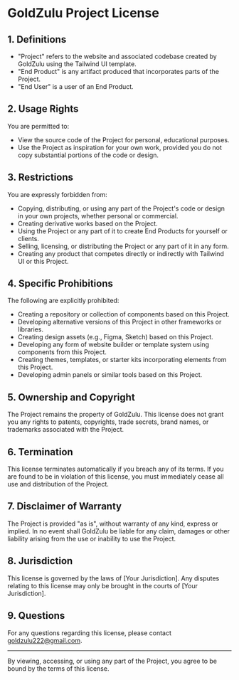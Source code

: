 # GoldZulu Project License

## 1. Definitions

- "Project" refers to the website and associated codebase created by GoldZulu using the Tailwind UI template.
- "End Product" is any artifact produced that incorporates parts of the Project.
- "End User" is a user of an End Product.

## 2. Usage Rights

You are permitted to:

- View the source code of the Project for personal, educational purposes.
- Use the Project as inspiration for your own work, provided you do not copy substantial portions of the code or design.

## 3. Restrictions

You are expressly forbidden from:

- Copying, distributing, or using any part of the Project's code or design in your own projects, whether personal or commercial.
- Creating derivative works based on the Project.
- Using the Project or any part of it to create End Products for yourself or clients.
- Selling, licensing, or distributing the Project or any part of it in any form.
- Creating any product that competes directly or indirectly with Tailwind UI or this Project.

## 4. Specific Prohibitions

The following are explicitly prohibited:

- Creating a repository or collection of components based on this Project.
- Developing alternative versions of this Project in other frameworks or libraries.
- Creating design assets (e.g., Figma, Sketch) based on this Project.
- Developing any form of website builder or template system using components from this Project.
- Creating themes, templates, or starter kits incorporating elements from this Project.
- Developing admin panels or similar tools based on this Project.

## 5. Ownership and Copyright

The Project remains the property of GoldZulu. This license does not grant you any rights to patents, copyrights, trade secrets, brand names, or trademarks associated with the Project.

## 6. Termination

This license terminates automatically if you breach any of its terms. If you are found to be in violation of this license, you must immediately cease all use and distribution of the Project.

## 7. Disclaimer of Warranty

The Project is provided "as is", without warranty of any kind, express or implied. In no event shall GoldZulu be liable for any claim, damages or other liability arising from the use or inability to use the Project.

## 8. Jurisdiction

This license is governed by the laws of [Your Jurisdiction]. Any disputes relating to this license may only be brought in the courts of [Your Jurisdiction].

## 9. Questions

For any questions regarding this license, please contact goldzulu222@gmail.com.

---

By viewing, accessing, or using any part of the Project, you agree to be bound by the terms of this license.